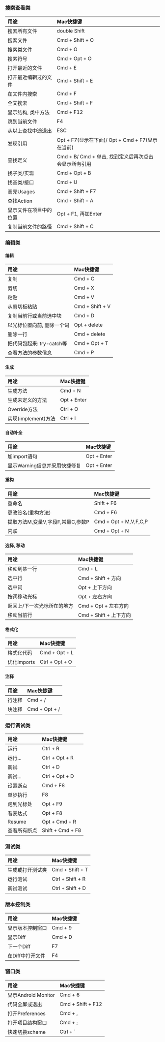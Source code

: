 ### 搜索查看类

| 用途                   | Mac快捷键                                             |
| :--------------------- | :---------------------------------------------------- |
| 搜索所有文件           | double Shift                                          |
| 搜索文件               | Cmd + Shift + O                                       |
| 搜索类文件             | Cmd + O                                               |
| 搜索符号               | Cmd + Opt + O                                         |
| 打开最近的文件         | Cmd + E                                               |
| 打开最近编辑过的文件   | Cmd + Shift + E                                       |
| 在文件内搜索           | Cmd + F                                               |
| 全文搜索               | Cmd + Shift + F                                       |
| 显示结构, 类中方法     | Cmd + F12                                             |
| 跳到当前文件           | F4                                                    |
| 从以上查找中途退出     | ESC                                                   |
| 发现引用               | Opt + F7(显示在下面)/ Opt + Cmd + F7(显示在当前)      |
| 查找定义               | Cmd + B/ Cmd + 单击, 找到定义后再次点击会显示所有引用 |
| 找子类/实现            | Cmd + Opt + B                                         |
| 找基类/接口            | Cmd + U                                               |
| 高亮Usages             | Cmd + Shift + F7                                      |
| 查找Action             | Cmd + Shift + A                                       |
| 显示文件在项目中的位置 | Opt + F1, 再加Enter                                   |
| 复制当前文件的路径     | Cmd + Shift + C                                       |

### 编辑类

#### 编辑

| 用途                       | Mac快捷键       |
| :------------------------- | :-------------- |
| 复制                       | Cmd + C         |
| 剪切                       | Cmd + X         |
| 粘贴                       | Cmd + V         |
| 从剪切板粘贴               | Cmd + Shift + V |
| 复制当前行或当前选中块     | Cmd + D         |
| 以光标位置向前, 删除一个词 | Opt + delete    |
| 删除一行                   | Cmd + delete    |
| 把代码包起来: try-catch等  | Cmd + Opt + T   |
| 查看方法的参数信息         | Cmd + P         |

#### 生成

| 用途                | Mac快捷键   |
| :------------------ | :---------- |
| 生成方法            | Cmd + N     |
| 生成未定义的方法    | Opt + Enter |
| Override方法        | Ctrl + O    |
| 实现(implement)方法 | Ctrl + I    |

#### 自动补全

| 用途                          | Mac快捷键   |
| :---------------------------- | :---------- |
| 加import语句                  | Opt + Enter |
| 显示Warning信息并采用快捷修复 | Opt + Enter |

#### 重构

| 用途                              | Mac快捷键             |
| :-------------------------------- | :-------------------- |
| 重命名                            | Shift + F6            |
| 更改签名(重构方法)                | Cmd + F6              |
| 提取方法M,变量V,字段F,常量C,参数P | Cmd + Opt + M,V,F,C,P |
| 内联                              | Cmd + Opt + N         |

#### 选择, 移动

| 用途                        | Mac快捷键              |
| :-------------------------- | :--------------------- |
| 移动到某一行                | Cmd + L                |
| 选中行                      | Cmd + Shift + 方向     |
| 选中词                      | Opt + 上下方向         |
| 按词移动光标                | Opt + 左右方向         |
| 返回上/下一次光标所在的地方 | Cmd + Opt + 左右方向   |
| 移动当前行                  | Cmd + Shift + 上下方向 |

#### 格式化

| 用途        | Mac快捷键      |
| :---------- | :------------- |
| 格式化代码  | Cmd + Opt + L  |
| 优化imports | Ctrl + Opt + O |

#### 注释

| 用途   | Mac快捷键     |
| :----- | :------------ |
| 行注释 | Cmd + /       |
| 块注释 | Cmd + Opt + / |

### 运行调试类

| 用途         | Mac快捷键        |
| :----------- | :--------------- |
| 运行         | Ctrl + R         |
| 运行...      | Ctrl + Opt + R   |
| 调试         | Ctrl + D         |
| 调试...      | Ctrl + Opt + D   |
| 设置断点     | Cmd + F8         |
| 单步执行     | F8               |
| 跑到光标处   | Opt + F9         |
| 看表达式     | Opt + F8         |
| Resume       | Opt + Cmd + R    |
| 查看所有断点 | Shift + Cmd + F8 |

### 测试类

| 用途             | Mac快捷键        |
| :--------------- | :--------------- |
| 生成或打开测试类 | Cmd + Shift + T  |
| 运行测试         | Ctrl + Shift + R |
| 调试测试         | Ctrl + Shift + D |

### 版本控制类

| 用途             | Mac快捷键 |
| :--------------- | :-------- |
| 显示版本控制窗口 | Cmd + 9   |
| 显示Diff         | Cmd + D   |
| 下一个Diff       | F7        |
| 在Diff中打开文件 | F4        |

### 窗口类

| 用途                | Mac快捷键         |
| :------------------ | :---------------- |
| 显示Android Monitor | Cmd + 6           |
| 代码全屏或退出      | Cmd + Shift + F12 |
| 打开Preferences     | Cmd + ,           |
| 打开项目结构窗口    | Cmd + ;           |
| 快速切换scheme      | Ctrl + `          |